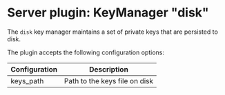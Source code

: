 # Server plugin: KeyManager "disk"

The `disk` key manager maintains a set of private keys that are persisted to
disk.

The plugin accepts the following configuration options:

| Configuration  | Description                           |
| -------------- | ------------------------------------- |
| keys_path      | Path to the keys file on disk         |
